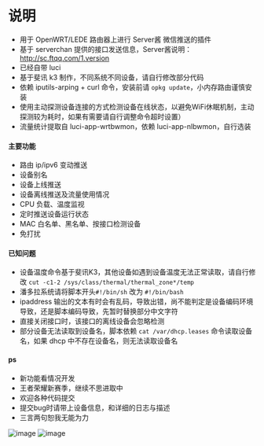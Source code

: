# 说明
- 用于 OpenWRT/LEDE 路由器上进行 Server酱 微信推送的插件
- 基于 serverchan 提供的接口发送信息，Server酱说明：http://sc.ftqq.com/1.version
- 已经自带 luci
- 基于斐讯 k3 制作，不同系统不同设备，请自行修改部分代码
- 依赖 iputils-arping + curl 命令，安装前请 `opkg update`，小内存路由谨慎安装
- 使用主动探测设备连接的方式检测设备在线状态，以避免WiFi休眠机制，主动探测较为耗时，如果有需要请自行调整命令超时设置）
- 流量统计提取自 luci-app-wrtbwmon，依赖 luci-app-nlbwmon，自行选装

#### 主要功能
- 路由 ip/ipv6 变动推送
- 设备别名
- 设备上线推送
- 设备离线推送及流量使用情况
- CPU 负载、温度监视
- 定时推送设备运行状态
- MAC 白名单、黑名单、按接口检测设备
- 免打扰

#### 已知问题

- 设备温度命令基于斐讯K3，其他设备如遇到设备温度无法正常读取，请自行修改
`cut -c1-2 /sys/class/thermal/thermal_zone*/temp`
- 潘多拉系统请将脚本开头`#!/bin/sh` 改为 `#!/bin/bash`
- ipaddress 输出的文本有时会有乱码，导致出错，尚不能判定是设备编码环境导致，还是脚本编码导致，先暂时替换部分中文字符
- 直接关闭接口时，该接口的离线设备会忽略检测
- 部分设备无法读取到设备名，脚本依赖 `cat /var/dhcp.leases` 命令读取设备名，如果 dhcp 中不存在设备名，则无法读取设备名

#### ps

- 新功能看情况开发
- 王者荣耀新赛季，继续不思进取中
- 欢迎各种代码提交
- 提交bug时请带上设备信息，和详细的日志与描述
- 三言两句恕我无能为力

![image](https://github.com/tty228/Python-100-Days/blob/master/res/WeChat%E6%88%AA%E5%9C%96_20200111190113.png)
![image](https://github.com/tty228/Python-100-Days/blob/master/res/WeChat%E6%88%AA%E5%9C%96_20200111190912.png)

